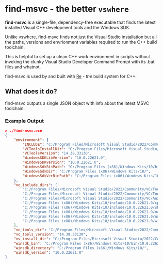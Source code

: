 # find-msvc - the better `vswhere`

**find-msvc** is a single-file, dependency-free executable that finds the latest installed Visual C++ development tools and the Windows SDK.

Unlike vswhere, find-msvc finds not just the Visual Studio installation but all the paths, versions and envrionment variables required to run the C++ build toolchain.

This is helpful to set up a clean C++ work environment in scripts without invoking the clunky Visual Studio Developer Command Prompt with its .bat files and whatnot.

find-msvc is used by and built with [Re](https://github.com/osdeverr/rebs) - *the* build system for C++.

## What does it do?
find-msvc outputs a single JSON object with info about the latest MSVC toolchain.

### Example Output
```json
> ./find-msvc.exe
{
    "environment": {
        "INCLUDE": "C:/Program Files/Microsoft Visual Studio/2022/Community/VC/Tools/MSVC/14.38.33130/include;C:/Program Files/Microsoft Visual Studio/2022/Community/VC/Tools/MSVC/14.38.33130/ATLMFC/include;C:/Program Files/Microsoft Visual Studio/2022/Community/VC/Auxiliary/VS/include;C:/Program Files (x86)/Windows Kits/10/include/10.0.22621.0/cppwinrt;C:/Program Files (x86)/Windows Kits/10/include/10.0.22621.0/shared;C:/Program Files (x86)/Windows Kits/10/include/10.0.22621.0/ucrt;C:/Program Files (x86)/Windows Kits/10/include/10.0.22621.0/um;C:/Program Files (x86)/Windows Kits/10/include/10.0.22621.0/winrt",
        "VCToolsInstallDir": "C:/Program Files/Microsoft Visual Studio/2022/Community/VC/Tools/MSVC/14.38.33130",
        "VCToolsVersion": "14.38.33130",
        "WindowsSDKLibVersion": "10.0.22621.0",
        "WindowsSDKVersion": "10.0.22621.0",
        "WindowsSdkBinPath": "C:/Program Files (x86)/Windows Kits/10/bin",
        "WindowsSdkDir": "C:/Program Files (x86)/Windows Kits/10/",
        "WindowsSdkVerBinPath": "C:/Program Files (x86)/Windows Kits/10/bin/10.0.22621.0"
    },
    "vc_include_dirs": [
        "C:/Program Files/Microsoft Visual Studio/2022/Community/VC/Tools/MSVC/14.38.33130/include",
        "C:/Program Files/Microsoft Visual Studio/2022/Community/VC/Tools/MSVC/14.38.33130/ATLMFC/include",
        "C:/Program Files/Microsoft Visual Studio/2022/Community/VC/Auxiliary/VS/include",
        "C:/Program Files (x86)/Windows Kits/10/include/10.0.22621.0/cppwinrt",
        "C:/Program Files (x86)/Windows Kits/10/include/10.0.22621.0/shared",
        "C:/Program Files (x86)/Windows Kits/10/include/10.0.22621.0/ucrt",
        "C:/Program Files (x86)/Windows Kits/10/include/10.0.22621.0/um",
        "C:/Program Files (x86)/Windows Kits/10/include/10.0.22621.0/winrt"
    ],
    "vc_tools_dir": "C:/Program Files/Microsoft Visual Studio/2022/Community/VC/Tools/MSVC/14.38.33130",
    "vc_tools_version": "14.38.33130",
    "vs_install_dir": "C:/Program Files/Microsoft Visual Studio/2022/Community",
    "winsdk_bin": "C:/Program Files (x86)/Windows Kits/10/bin/10.0.22621.0",
    "winsdk_directory": "C:/Program Files (x86)/Windows Kits/10/",
    "winsdk_version": "10.0.22621.0"
}
```

